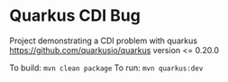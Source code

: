 # Quarkus CDI Bug
Project demonstrating a CDI problem with quarkus https://github.com/quarkusio/quarkus version &lt;= 0.20.0

To build: `mvn clean package`
To run: `mvn quarkus:dev`
